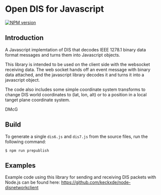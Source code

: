# Open DIS for Javascript

<span class="badge-npmversion"><a href="https://npmjs.org/package/open-dis" title="View this project on NPM"><img src="https://img.shields.io/npm/v/open-dis.svg" alt="NPM version" /></a></span>

## Introduction

A Javascript implemtation of DIS that decodes IEEE 1278.1
binary data format messages and turns them into Javascript
objects.

This library is intended to be used on the client side with
the websocket receiving data. The web socket hands off an
event message with binary data attached, and the javascript
library decodes it and turns it into a javascript object.

The code also includes some simple coordinate system transforms
to change DIS world coordinates to (lat, lon, alt) or to a
position in a local tanget plane coordinate system. 

DMcG

## Build

To generate a single `dis6.js` and `dis7.js` from the source files, run the following command:

`$ npm run prepublish`

## Examples

Example code using this library for sending and receiving DIS packets with Node.js can be found here: https://github.com/keckxde/node-disnetworkclient 
